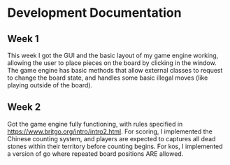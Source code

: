 # Development Documentation

## Week 1
This week I got the GUI and the basic layout of my game engine working, allowing the user to place pieces on the board by clicking in the window. The game engine has basic methods that allow external classes to request to change the board state, and handles some basic illegal moves (like playing outside of the board).


## Week 2
Got the game engine fully functioning, with rules specified in https://www.britgo.org/intro/intro2.html. For scoring, I implemented the Chinese counting system, and players are expected to captures all dead stones within their territory before counting begins. For kos, I implemented a version of go where repeated board positions ARE allowed.
